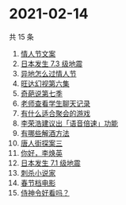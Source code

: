 # 2021-02-14

共 15 条

<!-- BEGIN ZHIHUSEARCH -->
<!-- 最后更新时间 Sun Feb 14 2021 09:33:53 GMT+0800 (CST) -->
1. [情人节文案](https://www.zhihu.com/search?q=情人节文案)
1. [日本发生 7.3 级地震](https://www.zhihu.com/search?q=日本地震)
1. [异地怎么过情人节](https://www.zhihu.com/search?q=异地情人节怎么过)
1. [旺达幻视第六集](https://www.zhihu.com/search?q=旺达幻视)
1. [奇葩说第七季](https://www.zhihu.com/search?q=奇葩说)
1. [老师查看学生聊天记录](https://www.zhihu.com/search?q=老师侵犯学生隐私)
1. [有什么适合聚会的游戏](https://www.zhihu.com/search?q=聚会游戏)
1. [李荣浩建议出「语音倍速」功能](https://www.zhihu.com/search?q=李荣浩)
1. [有哪些解酒方法](https://www.zhihu.com/search?q=解酒方法)
1. [唐人街探案三](https://www.zhihu.com/search?q=唐探3)
1. [你好，李焕英](https://www.zhihu.com/search?q=李焕英)
1. [日本发生 7.1 级地震](https://www.zhihu.com/search?q=日本地震)
1. [刺杀小说家](https://www.zhihu.com/search?q=刺杀小说家好看吗)
1. [春节档电影](https://www.zhihu.com/search?q=春节档电影)
1. [侍神令好看吗？](https://www.zhihu.com/search?q=侍神令好看吗)
<!-- END ZHIHUSEARCH -->
